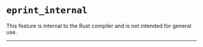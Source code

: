 # `eprint_internal`

This feature is internal to the Rust compiler and is not intended for general use.

------------------------
